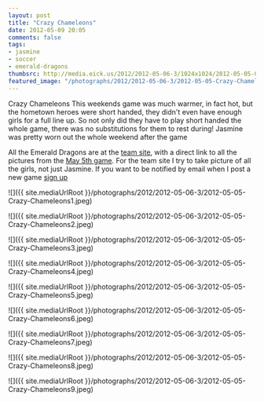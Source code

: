 ```yaml
---
layout: post
title: "Crazy Chameleons"
date: 2012-05-09 20:05
comments: false
tags: 
- jasmine
- soccer
- emerald-dragons
thumbsrc: http://media.eick.us/2012/2012-05-06-3/1024x1024/2012-05-05-Crazy-Chameleons1.jpeg
featured_image: "/photographs/2012/2012-05-06-3/2012-05-05-Crazy-Chameleons1.jpeg"
---
```

Crazy Chameleons
This weekends game was much warmer, in fact hot, but the hometown heroes were short handed, they didn't even have enough girls for a full line up.  So not only did they have to play short handed the whole game, there was no substitutions for them to rest during!  Jasmine was pretty worn out the whole weekend after the game

All the Emerald Dragons are at the [team site](http://eick.us/emerald-dragons), with a direct link to all the pictures from the [May 5th game](http://eick.us/emerald-dragons/#/14/0).  For the team site I try to take picture of all the girls, not just Jasmine. If you want to be notified by email when I post a new game [sign up](http://eepurl.com/lhf_9) 



![]({{ site.mediaUrlRoot }}/photographs/2012/2012-05-06-3/2012-05-05-Crazy-Chameleons1.jpeg)




![]({{ site.mediaUrlRoot }}/photographs/2012/2012-05-06-3/2012-05-05-Crazy-Chameleons2.jpeg)




![]({{ site.mediaUrlRoot }}/photographs/2012/2012-05-06-3/2012-05-05-Crazy-Chameleons3.jpeg)




![]({{ site.mediaUrlRoot }}/photographs/2012/2012-05-06-3/2012-05-05-Crazy-Chameleons4.jpeg)




![]({{ site.mediaUrlRoot }}/photographs/2012/2012-05-06-3/2012-05-05-Crazy-Chameleons5.jpeg)




![]({{ site.mediaUrlRoot }}/photographs/2012/2012-05-06-3/2012-05-05-Crazy-Chameleons6.jpeg)




![]({{ site.mediaUrlRoot }}/photographs/2012/2012-05-06-3/2012-05-05-Crazy-Chameleons7.jpeg)




![]({{ site.mediaUrlRoot }}/photographs/2012/2012-05-06-3/2012-05-05-Crazy-Chameleons8.jpeg)




![]({{ site.mediaUrlRoot }}/photographs/2012/2012-05-06-3/2012-05-05-Crazy-Chameleons9.jpeg)

